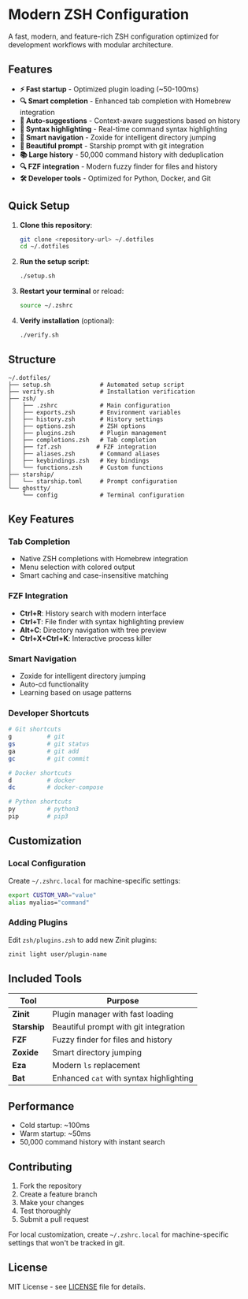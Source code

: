 # Modern ZSH Configuration

A fast, modern, and feature-rich ZSH configuration optimized for development workflows with modular architecture.

## Features

- **⚡ Fast startup** - Optimized plugin loading (~50-100ms)
- **🔍 Smart completion** - Enhanced tab completion with Homebrew integration
- **🎯 Auto-suggestions** - Context-aware suggestions based on history
- **🌈 Syntax highlighting** - Real-time command syntax highlighting
- **📁 Smart navigation** - Zoxide for intelligent directory jumping
- **🚀 Beautiful prompt** - Starship prompt with git integration
- **📚 Large history** - 50,000 command history with deduplication
- **🔍 FZF integration** - Modern fuzzy finder for files and history
- **🛠️ Developer tools** - Optimized for Python, Docker, and Git

## Quick Setup

1. **Clone this repository**:

   ```bash
   git clone <repository-url> ~/.dotfiles
   cd ~/.dotfiles
   ```

2. **Run the setup script**:

   ```bash
   ./setup.sh
   ```

3. **Restart your terminal** or reload:

   ```bash
   source ~/.zshrc
   ```

4. **Verify installation** (optional):
   ```bash
   ./verify.sh
   ```

## Structure

```
~/.dotfiles/
├── setup.sh              # Automated setup script
├── verify.sh             # Installation verification
├── zsh/
│   ├── .zshrc            # Main configuration
│   ├── exports.zsh       # Environment variables
│   ├── history.zsh       # History settings
│   ├── options.zsh       # ZSH options
│   ├── plugins.zsh       # Plugin management
│   ├── completions.zsh   # Tab completion
│   ├── fzf.zsh          # FZF integration
│   ├── aliases.zsh       # Command aliases
│   ├── keybindings.zsh   # Key bindings
│   └── functions.zsh     # Custom functions
├── starship/
│   └── starship.toml     # Prompt configuration
└── ghostty/
    └── config            # Terminal configuration
```

## Key Features

### Tab Completion

- Native ZSH completions with Homebrew integration
- Menu selection with colored output
- Smart caching and case-insensitive matching

### FZF Integration

- **Ctrl+R**: History search with modern interface
- **Ctrl+T**: File finder with syntax highlighting preview
- **Alt+C**: Directory navigation with tree preview
- **Ctrl+X+Ctrl+K**: Interactive process killer

### Smart Navigation

- Zoxide for intelligent directory jumping
- Auto-cd functionality
- Learning based on usage patterns

### Developer Shortcuts

```bash
# Git shortcuts
g          # git
gs         # git status
ga         # git add
gc         # git commit

# Docker shortcuts
d          # docker
dc         # docker-compose

# Python shortcuts
py         # python3
pip        # pip3
```

## Customization

### Local Configuration

Create `~/.zshrc.local` for machine-specific settings:

```bash
export CUSTOM_VAR="value"
alias myalias="command"
```

### Adding Plugins

Edit `zsh/plugins.zsh` to add new Zinit plugins:

```bash
zinit light user/plugin-name
```

## Included Tools

| Tool         | Purpose                                 |
| ------------ | --------------------------------------- |
| **Zinit**    | Plugin manager with fast loading        |
| **Starship** | Beautiful prompt with git integration   |
| **FZF**      | Fuzzy finder for files and history      |
| **Zoxide**   | Smart directory jumping                 |
| **Eza**      | Modern `ls` replacement                 |
| **Bat**      | Enhanced `cat` with syntax highlighting |

## Performance

- Cold startup: ~100ms
- Warm startup: ~50ms
- 50,000 command history with instant search

## Contributing

1. Fork the repository
2. Create a feature branch
3. Make your changes
4. Test thoroughly
5. Submit a pull request

For local customization, create `~/.zshrc.local` for machine-specific settings that won't be tracked in git.

## License

MIT License - see [LICENSE](LICENSE) file for details.
